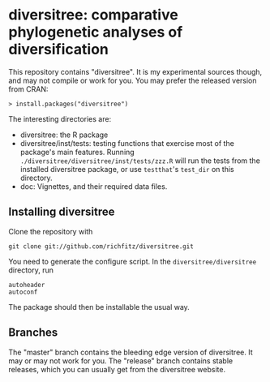 # diversitree: comparative phylogenetic analyses of diversification

This repository contains "diversitree".  It is my experimental sources
though, and may not compile or work for you.  You may prefer the
released version from CRAN:

    > install.packages("diversitree")


The interesting directories are:

* diversitree: the R package
* diversitree/inst/tests: testing functions that exercise most of the
package's main features.  Running
`./diversitree/diversitree/inst/tests/zzz.R` will run the tests from
the installed diversitree package, or use `testthat`'s `test_dir` on
this directory.
* doc: Vignettes, and their required data files.

## Installing diversitree

Clone the repository with

    git clone git://github.com/richfitz/diversitree.git


You need to generate the configure script.  In the
`diversitree/diversitree` directory, run

    autoheader
    autoconf

The package should then be installable the usual way.

## Branches

The "master" branch contains the bleeding edge version of diversitree.
It may or may not work for you.  The "release" branch contains stable
releases, which you can usually get from the diversitree website.
